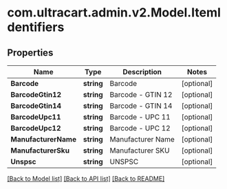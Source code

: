 
# com.ultracart.admin.v2.Model.ItemIdentifiers

## Properties

Name | Type | Description | Notes
------------ | ------------- | ------------- | -------------
**Barcode** | **string** | Barcode | [optional] 
**BarcodeGtin12** | **string** | Barcode - GTIN 12 | [optional] 
**BarcodeGtin14** | **string** | Barcode - GTIN 14 | [optional] 
**BarcodeUpc11** | **string** | Barcode - UPC 11 | [optional] 
**BarcodeUpc12** | **string** | Barcode - UPC 12 | [optional] 
**ManufacturerName** | **string** | Manufacturer Name | [optional] 
**ManufacturerSku** | **string** | Manufacturer SKU | [optional] 
**Unspsc** | **string** | UNSPSC | [optional] 

[[Back to Model list]](../README.md#documentation-for-models)
[[Back to API list]](../README.md#documentation-for-api-endpoints)
[[Back to README]](../README.md)

